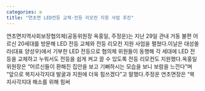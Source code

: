 ```yaml
---
categories: e
title: "연초면 LED전등 교체·전등 리모컨 지원 사업 추진"
---
```

연초면지역사회보장협의체(공동위원장 옥홍일, 주정운)는 지난 29일 관내 거동 불편 어르신 20세대를 방문해 LED 전등 교체와 전등 리모컨 지원 사업을 펼쳤다.이날은 대성쏠라(대표 양성우)에서 기부한 LED 전등으로 협의체 위원들이 동행해 각 세대에 LED 전등을 교체하고 누워서도 전등을 쉽게 켜고 끌 수 있도록 전등 리모컨도 지원했다.옥홍일 위원장은 “어르신들이 환해진 집안을 보고 기뻐하시는 모습을 보니 보람을 느낀다”며 “앞으로 복지사각지대 발굴과 지원에 더욱 힘쓰겠다”고 말했다.주정운 연초면장은 “복지사각지대 해소를 위해 힘써